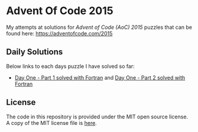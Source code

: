 # Advent Of Code 2015

My attempts at solutions for *Advent of Code (AoC) 2015* puzzles that can be found 
here: https://adventofcode.com/2015

## Daily Solutions

Below links to each days puzzle I have solved so far:

- [Day One - Part 1 solved with Fortran](./Day-01/app/aoc_day01_p1.f90) and [Day One - Part 2 solved with Fortran](./Day-01/app/aoc_day01_p2.f90)

## License

The code in this repository is provided under the MIT open source license. A copy of the 
MIT license file is [here](./LICENSE).